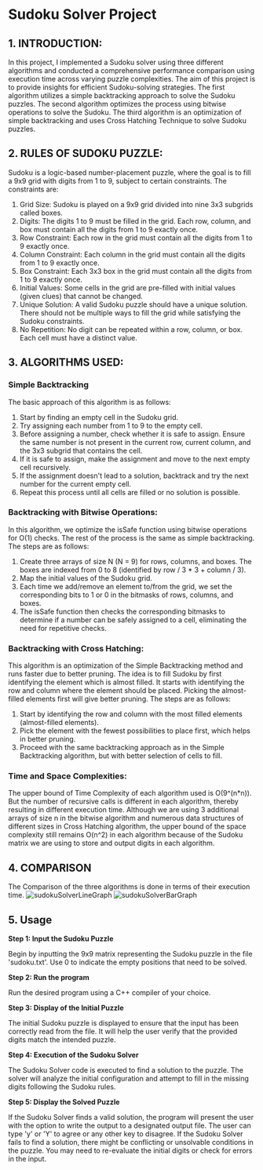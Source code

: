 # Sudoku Solver Project

## 1. INTRODUCTION:

In this project, I implemented a Sudoku solver using three different algorithms and conducted a comprehensive performance comparison using execution time across varying puzzle complexities. The aim of this project is to provide insights for efficient Sudoku-solving strategies. The first algorithm utilizes a simple backtracking approach to solve the Sudoku puzzles. The second algorithm optimizes the process using bitwise operations to solve the Sudoku. The third algorithm is an optimization of simple backtracking and uses Cross Hatching Technique to solve Sudoku puzzles.

## 2. RULES OF SUDOKU PUZZLE:

Sudoku is a logic-based number-placement puzzle, where the goal is to fill a 9x9 grid with digits from 1 to 9, subject to certain constraints. The constraints are:

1. Grid Size: Sudoku is played on a 9x9 grid divided into nine 3x3 subgrids called boxes.
2. Digits: The digits 1 to 9 must be filled in the grid. Each row, column, and box must contain all the digits from 1 to 9 exactly once.
3. Row Constraint: Each row in the grid must contain all the digits from 1 to 9 exactly once.
4. Column Constraint: Each column in the grid must contain all the digits from 1 to 9 exactly once.
5. Box Constraint: Each 3x3 box in the grid must contain all the digits from 1 to 9 exactly once.
6. Initial Values: Some cells in the grid are pre-filled with initial values (given clues) that cannot be changed.
7. Unique Solution: A valid Sudoku puzzle should have a unique solution. There should not be multiple ways to fill the grid while satisfying the Sudoku constraints.
8. No Repetition: No digit can be repeated within a row, column, or box. Each cell must have a distinct value.

## 3. ALGORITHMS USED:

### Simple Backtracking

The basic approach of this algorithm is as follows:

1. Start by finding an empty cell in the Sudoku grid.
2. Try assigning each number from 1 to 9 to the empty cell.
3. Before assigning a number, check whether it is safe to assign. Ensure the same number is not present in the current row, current column, and the 3x3 subgrid that contains the cell.
4. If it is safe to assign, make the assignment and move to the next empty cell recursively.
5. If the assignment doesn't lead to a solution, backtrack and try the next number for the current empty cell.
6. Repeat this process until all cells are filled or no solution is possible.

### Backtracking with Bitwise Operations:

In this algorithm, we optimize the isSafe function using bitwise operations for O(1) checks. The rest of the process is the same as simple backtracking. The steps are as follows:

1. Create three arrays of size N (N = 9) for rows, columns, and boxes. The boxes are indexed from 0 to 8 (identified by row / 3 * 3 + column / 3).
2. Map the initial values of the Sudoku grid.
3. Each time we add/remove an element to/from the grid, we set the corresponding bits to 1 or 0 in the bitmasks of rows, columns, and boxes.
4. The isSafe function then checks the corresponding bitmasks to determine if a number can be safely assigned to a cell, eliminating the need for repetitive checks.

### Backtracking with Cross Hatching:

This algorithm is an optimization of the Simple Backtracking method and runs faster due to better pruning. The idea is to fill Sudoku by first identifying the element which is almost filled. It starts with identifying the row and column where the element should be placed. Picking the almost-filled elements first will give better pruning. The steps are as follows:

1. Start by identifying the row and column with the most filled elements (almost-filled elements).
2. Pick the element with the fewest possibilities to place first, which helps in better pruning.
3. Proceed with the same backtracking approach as in the Simple Backtracking algorithm, but with better selection of cells to fill.

### Time and Space Complexities:

The upper bound of Time Complexity of each algorithm used is O(9^(n*n)). But the number of recursive calls is different in each algorithm, thereby resulting in different execution time. Although we are using 3 additional arrays of size n in the bitwise algorithm and numerous data structures of different sizes in Cross Hatching algorithm, the upper bound of the space complexity still remains O(n^2) in each algorithm because of the Sudoku matrix we are using to store and output digits in each algorithm.

## 4. COMPARISON

The Comparison of the three algorithms is done in terms of their execution time.
![sudokuSolverLineGraph](https://github.com/yatin-23k/Sudoku-Solver/assets/137977262/215edbca-3209-4fc7-80b1-e5c217088d2f)
![sudokuSolverBarGraph](https://github.com/yatin-23k/Sudoku-Solver/assets/137977262/704143d7-3fba-45f3-ab92-a009acbbeb89)

## 5. Usage

**Step 1: Input the Sudoku Puzzle**

Begin by inputting the 9x9 matrix representing the Sudoku puzzle in the file 'sudoku.txt'. Use 0 to indicate the empty positions that need to be solved.

**Step 2: Run the program**

Run the desired program using a C++ compiler of your choice.

**Step 3: Display of the Initial Puzzle**

The initial Sudoku puzzle is displayed to ensure that the input has been correctly read from the file. It will help the user verify that the provided digits match the intended puzzle.

**Step 4: Execution of the Sudoku Solver**

The Sudoku Solver code is executed to find a solution to the puzzle. The solver will analyze the initial configuration and attempt to fill in the missing digits following the Sudoku rules.

**Step 5: Display the Solved Puzzle**

If the Sudoku Solver finds a valid solution, the program will present the user with the option to write the output to a designated output file. The user can type 'y' or 'Y' to agree or any other key to disagree. If the Sudoku Solver fails to find a solution, there might be conflicting or unsolvable conditions in the puzzle. You may need to re-evaluate the initial digits or check for errors in the input.
